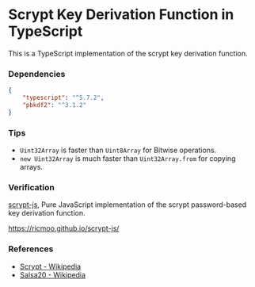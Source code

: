 # Scrypt Key Derivation Function in TypeScript

This is a TypeScript implementation of the scrypt key derivation function.

### Dependencies
```json
{
    "typescript": "^5.7.2",
    "pbkdf2": "^3.1.2"
}
```

### Tips

- `Uint32Array` is faster than `Uint8Array` for Bitwise operations.
- `new Uint32Array` is much faster than `Uint32Array.from` for copying arrays.

### Verification

[scrypt-js](https://github.com/ricmoo/scrypt-js), Pure JavaScript implementation of the scrypt password-based key derivation function.

https://ricmoo.github.io/scrypt-js/

### References
- [Scrypt - Wikipedia](https://en.wikipedia.org/wiki/Scrypt)
- [Salsa20 - Wikipedia](https://en.wikipedia.org/wiki/Salsa20)
